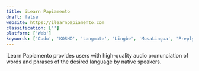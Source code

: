 ```yaml
---
title: iLearn Papiamento
draft: false 
website: https://ilearnpapiamento.com
classification: ['']
platform: ['Web']
keywords: ['Cudu', 'KOSHO', 'Langmate', 'Lingbe', 'MosaLingua', 'Preply', 'Wlingua']
---
```

iLearn Papiamento provides users with high-quality audio pronunciation of words and phrases of the desired language by native speakers.